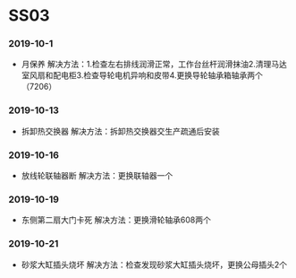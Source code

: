 ﻿# SS03
### 2019-10-1
* 月保养 解决方法：1.检查左右排线润滑正常，工作台丝杆润滑抹油2.清理马达室风扇和配电柜3.检查导轮电机异响和皮带4.更换导轮轴承箱轴承两个（7206）
### 2019-10-13
* 拆卸热交换器 解决方法：拆卸热交换器交生产疏通后安装
### 2019-10-16
* 放线轮联轴器断 解决方法：更换联轴器一个
### 2019-10-19
* 东侧第二扇大门卡死 解决方法：更换滑轮轴承608两个
### 2019-10-21
* 砂浆大缸插头烧坏 解决方法：检查发现砂浆大缸插头烧坏，更换公母插头2个



















